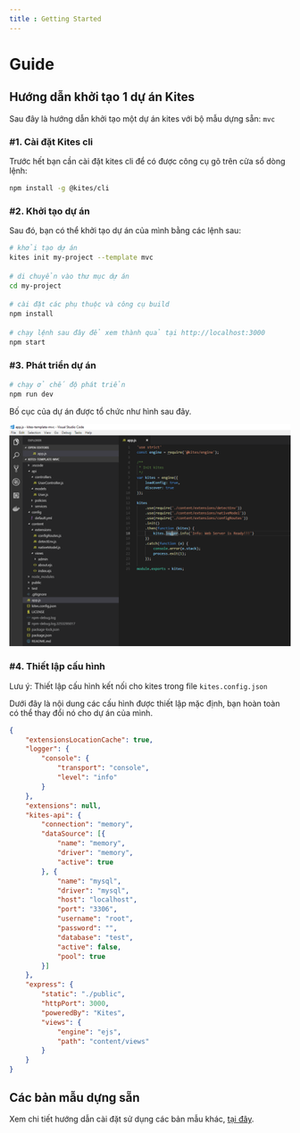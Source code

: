 ```yaml
---
title : Getting Started
---
```


# Guide

## Hướng dẫn khởi tạo 1 dự án Kites

Sau đây là hướng dẫn khởi tạo một dự án kites với bộ mẫu dựng sẵn: `mvc`

### #1. Cài đặt Kites cli

Trước hết bạn cần cài đặt kites cli để có được công cụ gõ trên cửa sổ dòng lệnh:

```bash
npm install -g @kites/cli
```

### #2. Khởi tạo dự án

Sau đó, bạn có thể khởi tạo dự án của mình bằng các lệnh sau:

```bash
# khởi tạo dự án
kites init my-project --template mvc

# di chuyển vào thư mục dự án
cd my-project

# cài đặt các phụ thuộc và công cụ build
npm install

# chạy lệnh sau đây để xem thành quả tại http://localhost:3000
npm start
```

### #3. Phát triển dự án

```bash
# chạy ở chế độ phát triển
npm run dev
```

Bố cục của dự án được tổ chức như hình sau đây.

![kites mvc](/images/kites/templates/mvc2.PNG)

### #4. Thiết lập cấu hình

Lưu ý: Thiết lập cấu hình kết nối cho kites trong file `kites.config.json`

Dưới đây là nội dung các cấu hình được thiết lập mặc định, bạn hoàn toàn có thể thay đổi nó cho dự án của mình.

```json
{
    "extensionsLocationCache": true,
    "logger": {
        "console": {
            "transport": "console",
            "level": "info"
        }
    },
    "extensions": null,
    "kites-api": {
        "connection": "memory",
        "dataSource": [{
            "name": "memory",
            "driver": "memory",
            "active": true
        }, {
            "name": "mysql",
            "driver": "mysql",
            "host": "localhost",
            "port": "3306",
            "username": "root",
            "password": "",
            "database": "test",
            "active": false,
            "pool": true
        }]
    },
    "express": {
        "static": "./public",
        "httpPort": 3000,
        "poweredBy": "Kites",
        "views": {
            "engine": "ejs",
            "path": "content/views"
        }
    }
}
```

## Các bản mẫu dựng sẵn

Xem chi tiết hướng dẫn cài đặt sử dụng các bản mẫu khác, [tại đây](/documentation/kites/templates).

